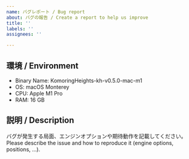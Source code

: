 ```yaml
---
name: バグレポート / Bug report
about: バグの報告 / Create a report to help us improve
title: ''
labels: ''
assignees: ''

---
```


## 環境 / Environment

- Binary Name: KomoringHeights-kh-v0.5.0-mac-m1
- OS: macOS Monterey
- CPU: Apple M1 Pro
- RAM: 16 GB

## 説明 / Description

バグが発生する局面、エンジンオプションや期待動作を記載してください。
Please describe the issue and how to reproduce it (engine options, positions, ...).
